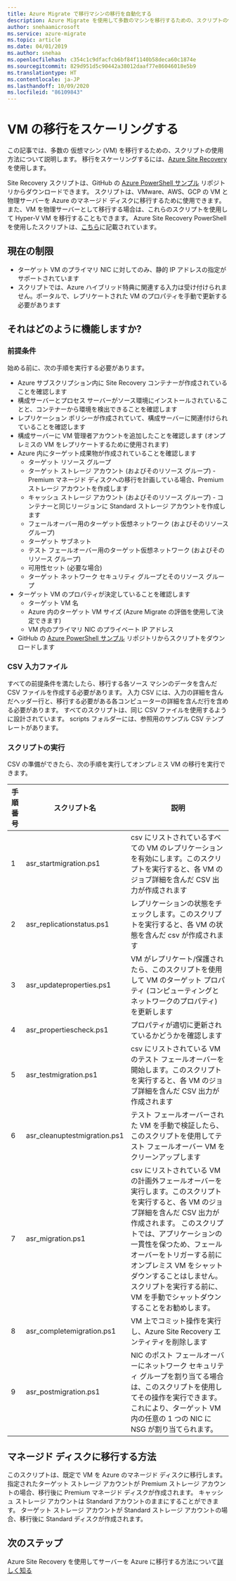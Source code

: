 ```yaml
---
title: Azure Migrate で移行マシンの移行を自動化する
description: Azure Migrate を使用して多数のマシンを移行するための、スクリプトの使用方法について説明します
author: snehaamicrosoft
ms.service: azure-migrate
ms.topic: article
ms.date: 04/01/2019
ms.author: snehaa
ms.openlocfilehash: c354c1c9dfacfcb6bf84f1140b58deca60c1874e
ms.sourcegitcommit: 829d951d5c90442a38012daaf77e86046018e5b9
ms.translationtype: HT
ms.contentlocale: ja-JP
ms.lasthandoff: 10/09/2020
ms.locfileid: "86109843"
---
```

# <a name="scale-migration-of-vms"></a>VM の移行をスケーリングする 

この記事では、多数の 仮想マシン (VM) を移行するための、スクリプトの使用方法について説明します。 移行をスケーリングするには、[Azure Site Recovery](../site-recovery/site-recovery-overview.md) を使用します。 

Site Recovery スクリプトは、GitHub の [Azure PowerShell サンプル](https://github.com/Azure/azure-docs-powershell-samples/tree/master/azure-migrate/migrate-at-scale-with-site-recovery) リポジトリからダウンロードできます。 スクリプトは、VMware、AWS、GCP の VM と物理サーバーを Azure のマネージド ディスクに移行するために使用できます。 また、VM を物理サーバーとして移行する場合は、これらのスクリプトを使用して Hyper-V VM を移行することもできます。 Azure Site Recovery PowerShell を使用したスクリプトは、[こちら](../site-recovery/vmware-azure-disaster-recovery-powershell.md)に記載されています。

## <a name="current-limitations"></a>現在の制限
- ターゲット VM のプライマリ NIC に対してのみ、静的 IP アドレスの指定がサポートされています
- スクリプトでは、Azure ハイブリッド特典に関連する入力は受け付けられません。ポータルで、レプリケートされた VM のプロパティを手動で更新する必要があります

## <a name="how-does-it-work"></a>それはどのように機能しますか?

### <a name="prerequisites"></a>前提条件
始める前に、次の手順を実行する必要があります。
- Azure サブスクリプション内に Site Recovery コンテナーが作成されていることを確認します
- 構成サーバーとプロセス サーバーがソース環境にインストールされていることと、コンテナーから環境を検出できることを確認します
- レプリケーション ポリシーが作成されていて、構成サーバーに関連付けられていることを確認します
- 構成サーバーに VM 管理者アカウントを追加したことを確認します (オンプレミスの VM をレプリケートするために使用されます)
- Azure 内にターゲット成果物が作成されていることを確認します
    - ターゲット リソース グループ
    - ターゲット ストレージ アカウント (およびそのリソース グループ) - Premium マネージド ディスクへの移行を計画している場合、Premium ストレージ アカウントを作成します
    - キャッシュ ストレージ アカウント (およびそのリソース グループ) - コンテナーと同じリージョンに Standard ストレージ アカウントを作成します
    - フェールオーバー用のターゲット仮想ネットワーク (およびそのリソース グループ)
    - ターゲット サブネット
    - テスト フェールオーバー用のターゲット仮想ネットワーク (およびそのリソース グループ)
    - 可用性セット (必要な場合)
    - ターゲット ネットワーク セキュリティ グループとそのリソース グループ
- ターゲット VM のプロパティが決定していることを確認します
    - ターゲット VM 名
    - Azure 内のターゲット VM サイズ (Azure Migrate の評価を使用して決定できます)
    - VM 内のプライマリ NIC のプライベート IP アドレス
- GitHub の [Azure PowerShell サンプル](https://github.com/Azure/azure-docs-powershell-samples/tree/master/azure-migrate/migrate-at-scale-with-site-recovery) リポジトリからスクリプトをダウンロードします

### <a name="csv-input-file"></a>CSV 入力ファイル
すべての前提条件を満たしたら、移行する各ソース マシンのデータを含んだ CSV ファイルを作成する必要があります。 入力 CSV には、入力の詳細を含んだヘッダー行と、移行する必要がある各コンピューターの詳細を含んだ行を含める必要があります。 すべてのスクリプトは、同じ CSV ファイルを使用するように設計されています。 scripts フォルダーには、参照用のサンプル CSV テンプレートがあります。

### <a name="script-execution"></a>スクリプトの実行
CSV の準備ができたら、次の手順を実行してオンプレミス VM の移行を実行できます。

**手順番号** | **スクリプト名** | **説明**
--- | --- | ---
1 | asr_startmigration.ps1 | csv にリストされているすべての VM のレプリケーションを有効にします。このスクリプトを実行すると、各 VM のジョブ詳細を含んだ CSV 出力が作成されます
2 | asr_replicationstatus.ps1 | レプリケーションの状態をチェックします。このスクリプトを実行すると、各 VM の状態を含んだ csv が作成されます
3 | asr_updateproperties.ps1 | VM がレプリケート/保護されたら、このスクリプトを使用して VM のターゲット プロパティ (コンピューティングとネットワークのプロパティ) を更新します
4 | asr_propertiescheck.ps1 | プロパティが適切に更新されているかどうかを確認します
5 | asr_testmigration.ps1 |  csv にリストされている VM のテスト フェールオーバーを開始します。このスクリプトを実行すると、各 VM のジョブ詳細を含んだ CSV 出力が作成されます
6 | asr_cleanuptestmigration.ps1 | テスト フェールオーバーされた VM を手動で検証したら、このスクリプトを使用してテスト フェールオーバー VM をクリーンアップします
7 | asr_migration.ps1 | csv にリストされている VM の計画外フェールオーバーを実行します。このスクリプトを実行すると、各 VM のジョブ詳細を含んだ CSV 出力が作成されます。 このスクリプトでは、アプリケーションの一貫性を保つため、フェールオーバーをトリガーする前にオンプレミス VM をシャットダウンすることはしません。スクリプトを実行する前に、VM を手動でシャットダウンすることをお勧めします。
8 | asr_completemigration.ps1 | VM 上でコミット操作を実行し、Azure Site Recovery エンティティを削除します
9 | asr_postmigration.ps1 | NIC のポスト フェールオーバーにネットワーク セキュリティ グループを割り当てる場合は、このスクリプトを使用してその操作を実行できます。 これにより、ターゲット VM 内の任意の 1 つの NIC に NSG が割り当てられます。

## <a name="how-to-migrate-to-managed-disks"></a>マネージド ディスクに移行する方法
このスクリプトは、既定で VM を Azure のマネージド ディスクに移行します。 指定されたターゲット ストレージ アカウントが Premium ストレージ アカウントの場合、移行後に Premium マネージド ディスクが作成されます。 キャッシュ ストレージ アカウントは Standard アカウントのままにすることができます。 ターゲット ストレージ アカウントが Standard ストレージ アカウントの場合、移行後に Standard ディスクが作成されます。 

## <a name="next-steps"></a>次のステップ

Azure Site Recovery を使用してサーバーを Azure に移行する方法について[詳しく知る](../site-recovery/migrate-tutorial-on-premises-azure.md)

